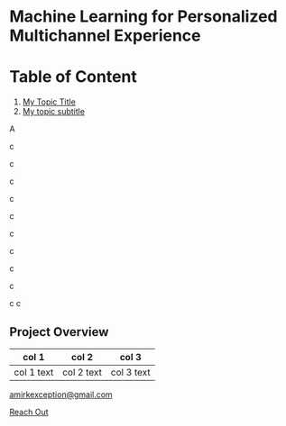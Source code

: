 # Machine Learning for Personalized Multichannel Experience

# Table of Content                                        
1. [My Topic Title](#Project-Overview)               
2. [My topic subtitle](#my-topic-subtitle)



A

c

c

c

c

c

c

c

c

c

c
c





















## Project Overview

| col 1 | col 2 | col 3
---  | --- | ---
| col 1 text | col 2 text | col 3 text

[amirkexception@gmail.com](mailto:amirkexception@gmail.com)

[Reach Out](https://www.youtube.com/)















